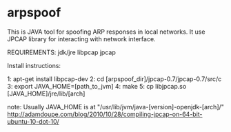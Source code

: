 arpspoof
========

This is JAVA tool for spoofing ARP responses in local networks. It use JPCAP library for interacting with network interface.

REQUIREMENTS:
	jdk/jre 
	libpcap
	jpcap


Install instructions:

1: apt-get install libpcap-dev
2: cd [arpspoof_dir]/jpcap-0.7/jpcap-0.7/src/c
3: export JAVA_HOME=[path_to_jvm]
4: make
5: cp libjpcap.so [JAVA_HOME]/jre/lib/[arch]
 
note: Usually JAVA_HOME is at "/usr/lib/jvm/java-[version]-openjdk-[arch]/"
	 http://adamdoupe.com/blog/2010/10/28/compiling-jpcap-on-64-bit-ubuntu-10-dot-10/
